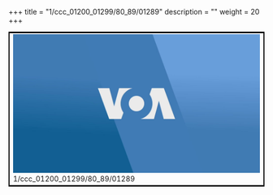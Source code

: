+++
title = "1/ccc_01200_01299/80_89/01289"
description = ""
weight = 20
+++

<table style="border:2px solid black;max-width:800px;max-height:800px;" 
><tr><td>
<img class="center-fit-jpg"
src="/jpg_/aaa_20190430_NxaOmWaI8sI_01288.jpg">
1/ccc_01200_01299/80_89/01289
</img></td></tr></table>
